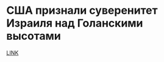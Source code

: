 # США признали суверенитет Израиля над Голанскими высотами 



[LINK](https://varlamov.ru/3365656.html)